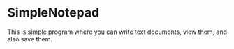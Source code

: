 # SimpleNotepad
This is simple program where you can write text documents, view them, and also save them.
